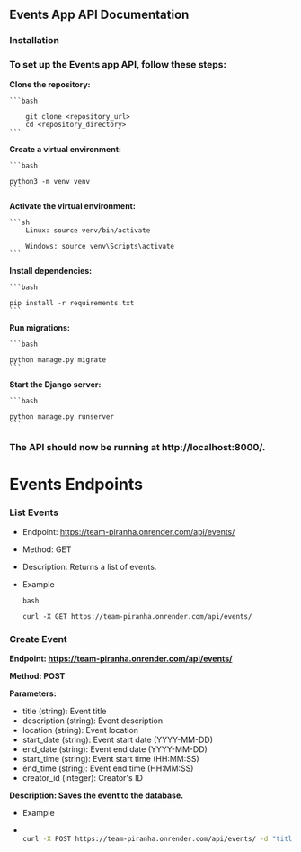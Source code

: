 <!-- ## Group Membership Management

### Add User to Group

**Endpoint:** `groups/<int:groupId>/members/<int:userId>`
**Method:** POST
**Description:** Adds a user to a group.

### Remove User from Group

**Endpoint:** `groups/<int:groupId>/members/<int:userId>`
**Method:** DELETE
**Description:** Removes a user from a group.

### List Group Members

**Endpoint:** `groups/<int:groupId>/members/`
**Method:** GET
**Description:** Lists all members of a group.

Each endpoint requires the group ID and, for adding/removing a user, the user ID. The group and user IDs should be replaced with the actual IDs in the URL.
 -->


## Events App API Documentation

### Installation

### To set up the Events app API, follow these steps:
**Clone the repository:**

    ```bash

        git clone <repository_url>
        cd <repository_directory>
    ```

**Create a virtual environment:**

    ```bash

    python3 -m venv venv
    ```

**Activate the virtual environment:**

    ```sh
        Linux: source venv/bin/activate   
        
        Windows: source venv\Scripts\activate
    ```

**Install dependencies:**

    ```bash

    pip install -r requirements.txt
    ```

**Run migrations:**

    ```bash

    python manage.py migrate
    ```
**Start the Django server:**

    ```bash

    python manage.py runserver
    ```

### The API should now be running at http://localhost:8000/.




# Events Endpoints

### List Events
- Endpoint: https://team-piranha.onrender.com/api/events/

- Method: GET

- Description: Returns a list of events.
- Example
    ```
    bash

    curl -X GET https://team-piranha.onrender.com/api/events/
    ```

### Create Event

**Endpoint: https://team-piranha.onrender.com/api/events/**

**Method: POST**

**Parameters:**

- title (string): Event title
- description (string): Event description
- location (string): Event location
- start_date (string): Event start date (YYYY-MM-DD)
- end_date (string): Event end date (YYYY-MM-DD)
- start_time (string): Event start time (HH:MM:SS)
- end_time (string): Event end time (HH:MM:SS)
- creator_id (integer): Creator's ID

**Description: Saves the event to the database.**
- Example
- 
    ```bash

    curl -X POST https://team-piranha.onrender.com/api/events/ -d "title=Sample Event" -d "description=This is a sample event" -d "location=Sample Location" -d "start_date=2023-09-21" -d "end_date=2023-09-22" -d "start_time=10:00:00" -d "end_time=12:00:00" -d "creator_id=1"
    ```